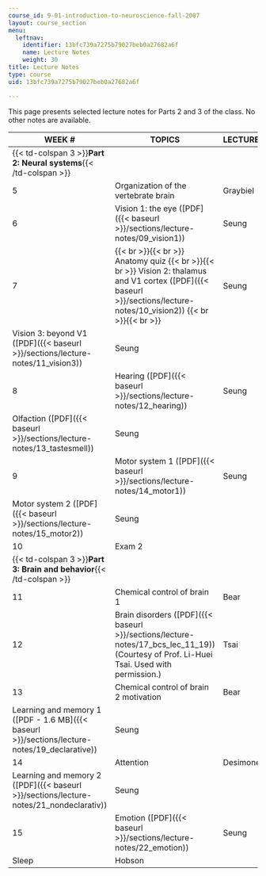 ```yaml
---
course_id: 9-01-introduction-to-neuroscience-fall-2007
layout: course_section
menu:
  leftnav:
    identifier: 13bfc739a7275b79027beb0a27682a6f
    name: Lecture Notes
    weight: 30
title: Lecture Notes
type: course
uid: 13bfc739a7275b79027beb0a27682a6f

---
```


This page presents selected lecture notes for Parts 2 and 3 of the class. No other notes are available.

| WEEK # | TOPICS | LECTURERS |
| --- | --- | --- |
| {{< td-colspan 3 >}}**Part 2: Neural systems**{{< /td-colspan >}} |||
| 5 | Organization of the vertebrate brain | Graybiel |
| 6 | Vision 1: the eye ([PDF]({{< baseurl >}}/sections/lecture-notes/09_vision1)) | Seung |
| 7 |  {{< br >}}{{< br >}} Anatomy quiz {{< br >}}{{< br >}} Vision 2: thalamus and V1 cortex ([PDF]({{< baseurl >}}/sections/lecture-notes/10_vision2)) {{< br >}}{{< br >}}  | Seung |
| Vision 3: beyond V1 ([PDF]({{< baseurl >}}/sections/lecture-notes/11_vision3)) | Seung |
| 8 | Hearing ([PDF]({{< baseurl >}}/sections/lecture-notes/12_hearing)) | Seung |
| Olfaction ([PDF]({{< baseurl >}}/sections/lecture-notes/13_tastesmell)) | Seung |
| 9 | Motor system 1 ([PDF]({{< baseurl >}}/sections/lecture-notes/14_motor1)) | Seung |
| Motor system 2 ([PDF]({{< baseurl >}}/sections/lecture-notes/15_motor2)) | Seung |
| 10 | Exam 2 | &nbsp; |
| {{< td-colspan 3 >}}**Part 3: Brain and behavior**{{< /td-colspan >}} |||
| 11 | Chemical control of brain 1 | Bear |
| 12 | Brain disorders ([PDF]({{< baseurl >}}/sections/lecture-notes/17_bcs_lec_11_19)) (Courtesy of Prof. Li-Huei Tsai. Used with permission.) | Tsai |
| 13 | Chemical control of brain 2 motivation | Bear |
| Learning and memory 1 ([PDF - 1.6 MB]({{< baseurl >}}/sections/lecture-notes/19_declarative)) | Seung |
| 14 | Attention | Desimone |
| Learning and memory 2 ([PDF]({{< baseurl >}}/sections/lecture-notes/21_nondeclarativ)) | Seung |
| 15 | Emotion ([PDF]({{< baseurl >}}/sections/lecture-notes/22_emotion)) | Seung |
| Sleep | Hobson